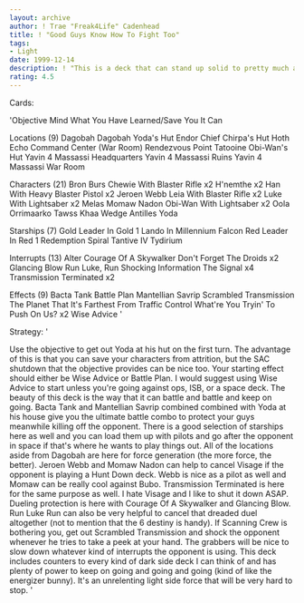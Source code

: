 ```yaml
---
layout: archive
author: ! Trae "Freak4Life" Cadenhead
title: ! "Good Guys Know How To Fight Too"
tags:
- Light
date: 1999-12-14
description: ! "This is a deck that can stand up solid to pretty much anything."
rating: 4.5
---
```

Cards: 

'Objective
Mind What You Have Learned/Save You It Can

Locations (9)
Dagobah
Dagobah Yoda's Hut
Endor Chief Chirpa's Hut
Hoth Echo Command Center (War Room)
Rendezvous Point
Tatooine Obi-Wan's Hut
Yavin 4 Massassi Headquarters
Yavin 4 Massassi Ruins
Yavin 4 Massassi War Room

Characters (21)
Bron Burs
Chewie With Blaster Rifle  x2
H'nemthe  x2
Han With Heavy Blaster Pistol  x2
Jeroen Webb
Leia With Blaster Rifle  x2
Luke With Lightsaber  x2
Melas
Momaw Nadon
Obi-Wan With Lightsaber  x2
Oola
Orrimaarko
Tawss Khaa
Wedge Antilles
Yoda

Starships (7)
Gold Leader In Gold 1
Lando In Millennium Falcon
Red Leader In Red 1
Redemption
Spiral
Tantive IV
Tydirium

Interrupts (13)
Alter
Courage Of A Skywalker
Don't Forget The Droids  x2
Glancing Blow
Run Luke, Run
Shocking Information
The Signal  x4
Transmission Terminated  x2

Effects (9)
Bacta Tank
Battle Plan
Mantellian Savrip
Scrambled Transmission
The Planet That It's Farthest From
Traffic Control
What're You Tryin' To Push On Us?  x2
Wise Advice  '

Strategy: '

Use the objective to get out Yoda at his hut on the first turn. The advantage of this is that you can save your characters from attrition, but the SAC shutdown that the objective provides can be nice too. Your starting effect should either be Wise Advice or Battle Plan. I would suggest using Wise Advice to start unless you're going against ops, ISB, or a space deck. The beauty of this deck is the way that it can battle and battle and keep on going. Bacta Tank and Mantellian Savrip combined combined with Yoda at his house give you the ultimate battle combo to protect your guys meanwhile killing off the opponent. There is a good selection of starships here as well and you can load them up with pilots and go after the opponent in space if that's where he wants to play things out. All of the locations aside from Dagobah are here for force generation (the more force, the better). Jeroen Webb and Momaw Nadon can help to cancel Visage if the opponent is playing a Hunt Down deck. Webb is nice as a pilot as well and Momaw can be really cool against Bubo. Transmission Terminated is here for the same purpose as well. I hate Visage and I like to shut it down ASAP. Dueling protection is here with Courage Of A Skywalker and Glancing Blow. Run Luke Run can also be very helpful to cancel that dreaded duel altogether (not to mention that the 6 destiny is handy). If Scanning Crew is bothering you, get out Scrambled Transmission and shock the opponent whenever he tries to take a peek at your hand. The grabbers will be nice to slow down whatever kind of interrupts the opponent is using. This deck includes counters to every kind of dark side deck I can think of and has plenty of power to keep on going and going and going (kind of like the energizer bunny). It's an unrelenting light side force that will be very hard to stop. '